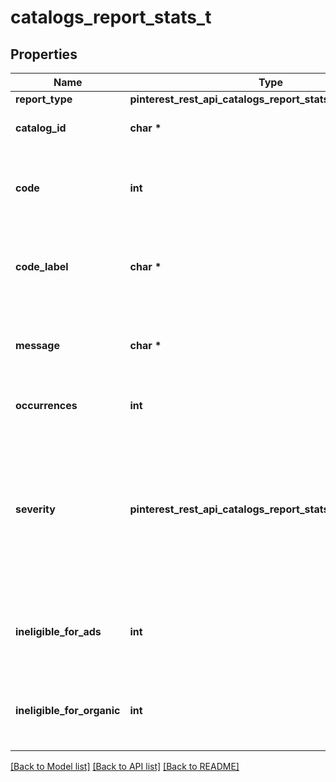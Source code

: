 # catalogs_report_stats_t

## Properties
Name | Type | Description | Notes
------------ | ------------- | ------------- | -------------
**report_type** | **pinterest_rest_api_catalogs_report_stats_REPORTTYPE_e** |  | 
**catalog_id** | **char \*** | ID of the catalog entity. | [optional] 
**code** | **int** | The event code that a diagnostics aggregated number references | [optional] 
**code_label** | **char \*** | A human-friendly label for the event code (e.g, &#39;SPAM&#39;) | [optional] 
**message** | **char \*** | Title message describing the diagnostic issue | [optional] 
**occurrences** | **int** | Number of occurrences of the issue | [optional] 
**severity** | **pinterest_rest_api_catalogs_report_stats_SEVERITY_e** | An ERROR means that items have been dropped, while a WARN denotes that items have been ingested despite an issue | [optional] 
**ineligible_for_ads** | **int** | Indicates if issue makes items ineligible for ads distribution | [optional] 
**ineligible_for_organic** | **int** | Indicates if issue makes items ineligible for organic distribution | [optional] 

[[Back to Model list]](../README.md#documentation-for-models) [[Back to API list]](../README.md#documentation-for-api-endpoints) [[Back to README]](../README.md)


